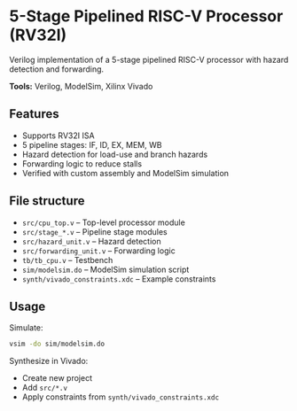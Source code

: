 # 5-Stage Pipelined RISC-V Processor (RV32I)

Verilog implementation of a 5-stage pipelined RISC-V processor with hazard detection and forwarding.

**Tools:** Verilog, ModelSim, Xilinx Vivado

## Features
- Supports RV32I ISA
- 5 pipeline stages: IF, ID, EX, MEM, WB
- Hazard detection for load-use and branch hazards
- Forwarding logic to reduce stalls
- Verified with custom assembly and ModelSim simulation

## File structure
- `src/cpu_top.v` – Top-level processor module
- `src/stage_*.v` – Pipeline stage modules
- `src/hazard_unit.v` – Hazard detection
- `src/forwarding_unit.v` – Forwarding logic
- `tb/tb_cpu.v` – Testbench
- `sim/modelsim.do` – ModelSim simulation script
- `synth/vivado_constraints.xdc` – Example constraints

## Usage
Simulate:
```bash
vsim -do sim/modelsim.do
```

Synthesize in Vivado:
- Create new project
- Add `src/*.v`
- Apply constraints from `synth/vivado_constraints.xdc`


